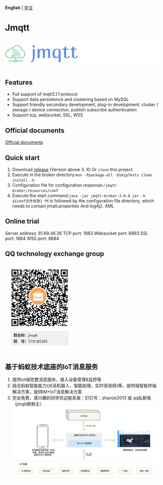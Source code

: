**English** | [中文](README_CN.md)
#  Jmqtt

![Jmqtt logo](jmqtt.png)

## Features
* Full support of mqtt3.1.1 protocol
* Support data persistence and clustering based on MySQL
* Support friendly secondary development, plug-in development: cluster / storage / device connection, publish subscribe authentication
* Support tcp, websocket, SSL, WSS

## Official documents
[Official documents](https://arrogant95.github.io/jmqtt-docs/)

## Quick start
1. Download [release](https://github.com/Cicizz/jmqtt/releases) (Version above 3. X) Or `clone` this project
2. Execute in the broker directory:`mvn -Ppackage-all -DskipTests clean install -U`
3. Configuration file for configuration response:`/jmqtt-broker/resources/conf`
4. Execute the start command:`java -jar jmqtt-broker-3.0.0.jar -h ${conf文件目录}` -H is followed by the configuration file directory, which needs to contain jmqtt.properties And log4j2. XML

## Online trial
Server address: 81.69.46.38
TCP port: 1883
Websocket port: 8883
SSL port: 1884
WSS port: 8884

## QQ technology exchange group
![jmqtt技术交流群](jmqtt_qq.png)

## 基于蚂蚁技术底座的IoT消息服务
1. 提供iot端完整消息服务，接入设备管理&监控等
2. 结合蚂蚁智能能力(对话机器人，智能助理，实时音视频)等，提供端智能终端解决方案，提供IM+IoT消息解决方案
3. 完全免费，感兴趣的同学欢迎联系我：钉钉号：zhanze2013 或 qq私聊我（jmqtt群群主）
![蚂蚁ccm_im_iot_消息服务](ccm_im_iot_msg_service.png)

